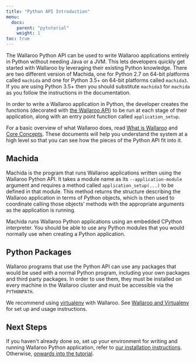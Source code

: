 ```yaml
---
title: "Python API Introduction"
menu:
  docs:
    parent: "pytutorial"
    weight: 1
toc: true
---
```

The Wallaroo Python API can be used to write Wallaroo applications entirely in Python without needing Java or a JVM. This lets developers quickly get started with Wallaroo by leveraging their existing Python knowledge. There are two different version of Machida, one for Python 2.7 on 64-bit platforms called `machida` and one for Python 3.5+ on 64-bit platforms called `machida3`. If you are using Python 3.5+ then you should substitute `machida3` for `machida` as you follow the instructions in the documentation.

In order to write a Wallaroo application in Python, the developer creates the functions (decorated with [the Wallaroo API](/python-tutorial/api/)) to be run at each stage of their application, along with an entry point function called `application_setup`.

For a basic overview of what Wallaroo does, read [What is Wallaroo](/book/what-is-wallaroo.md) and [Core Concepts](/core-concepts/core-concepts/). These documents will help you understand the system at a high level so that you can see how the pieces of the Python API fit into it.

## Machida

Machida is the program that runs Wallaroo applications written using the Wallaroo Python API. It takes a module name as its `--application-module` argument and requires a method called `application_setup(...)` to be defined in that module. This method returns the structure describing the Wallaroo application in terms of Python objects, which is then used to coordinate calling those objects’ methods with the appropriate arguments as the application is running.

Machida runs Wallaroo Python applications using an embedded CPython interpreter. You should be able to use any Python modules that you would normally use when creating a Python application.

## Python Packages

Wallaroo programs that use the Python API can use any packages that would be used with a normal Python program, including your own packages and third party packages. In order to use them, they must be installed on every machine in the Wallaroo cluster and must be accessible via the `PYTHONPATH`.

We recommend using [virtualenv](https://virtualenv.pypa.io/en/stable/) with Wallaroo. See [Wallaroo and Virtualenv](/python-tutorial/virtualenv/) for set up and usage instructions.

## Next Steps

If you haven't already done so, set up your environment for writing and running Wallaroo Python application, refer to [our installation instructions](/python-installation/choosing-an-installation-option/). Otherwise, [onwards into the tutorial](/python-tutorial/running-a-wallaroo-application/).
